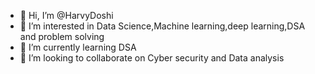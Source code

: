 - 👋 Hi, I’m @HarvyDoshi
- 👀 I’m interested in Data Science,Machine learning,deep learning,DSA and problem solving
- 🌱 I’m currently learning DSA
- 💞️ I’m looking to collaborate on Cyber security and Data analysis


<!---
HarvyDoshi/HarvyDoshi is a ✨ special ✨ repository because its `README.md` (this file) appears on your GitHub profile.
You can click the Preview link to take a look at your changes.
--->
